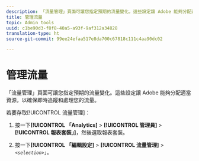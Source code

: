 ```yaml
---
description: 「流量管理」頁面可讓您指定預期的流量變化。這些設定讓 Adobe 能夠分配適當資源，以確保即時追蹤和處理您的流量。
title: 管理流量
topic: Admin tools
uuid: c1be90d3-f8f8-40a5-a93f-9af312a34828
translation-type: ht
source-git-commit: 99ee24efaa517e8da700c67818c111c4aa90dc02

---
```



# 管理流量

「流量管理」頁面可讓您指定預期的流量變化。這些設定讓 Adobe 能夠分配適當資源，以確保即時追蹤和處理您的流量。

若要存取[!UICONTROL 流量管理]：

1. 按一下&#x200B;**[!UICONTROL 「Analytics]** > **[!UICONTROL 管理員]** > **[!UICONTROL 報表套裝」]**，然後選取報表套裝。

1. 按一下&#x200B;**[!UICONTROL 「編輯設定]** > **[!UICONTROL 流量管理]** > *`<selection>`*」。
